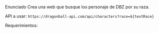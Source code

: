 Enunciado
Crea una web que busque los personaje de DBZ por su raza.

API a usar: `https://dragonball-api.com/api/characters?race=${textRace}`

Requerimientos:

